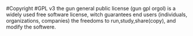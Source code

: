 #Copyright
#GPL v3
the gun general public license (gun gpl orgol) is a widely used free software license, witch guarantees end users (individuals, organizations, companies) the freedoms to run,study,share(copy),
and modify the softwere.
